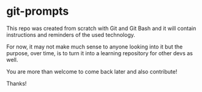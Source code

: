 # git-prompts

This repo was created from scratch with Git and Git Bash and it will contain instructions and reminders of the used technology.

For now, it may not make much sense to anyone looking into it but the purpose, over time, is to turn it into a learning repository for other devs as well.

You are more than welcome to come back later and also contribute!

Thanks!
